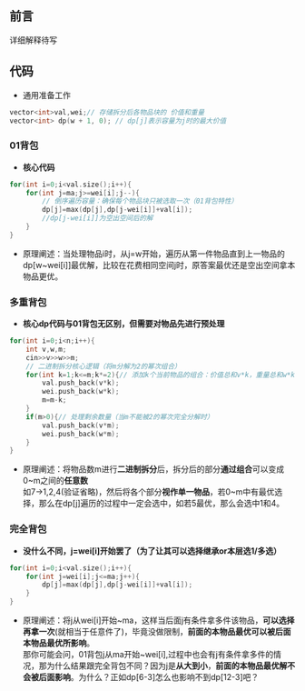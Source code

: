 ## 前言
详细解释待写
## 代码
- 通用准备工作
```C++
vector<int>val,wei;// 存储拆分后各物品块的 价值和重量  
vector<int> dp(w + 1, 0); // dp[j]表示容量为j时的最大价值
```
### 01背包
- **核心代码**
```C++
for(int i=0;i<val.size();i++){
    for(int j=ma;j>=wei[i];j--){
        // 倒序遍历容量：确保每个物品块只被选取一次（01背包特性）
        dp[j]=max(dp[j],dp[j-wei[i]]+val[i]);
        //dp[j-wei[i]]为空出空间后的解
    }
}
```
- 原理阐述：当处理物品i时，从j=w开始，遍历从第一件物品直到上一物品的dp[w~wei[i]]最优解，比较在花费相同空间j时，原答案最优还是空出空间拿本物品更优。
### 多重背包
- **核心dp代码与01背包无区别，但需要对物品先进行预处理**
```C++
for(int i=0;i<n;i++){
    int v,w,m;
    cin>>v>>w>>m;
    // 二进制拆分核心逻辑（将m分解为2的幂次组合）
    for(int k=1;k<=m;k*=2){// 添加k个当前物品的组合：价值总和v*k，重量总和w*k
        val.push_back(v*k);
        wei.push_back(w*k);
        m=m-k;
    }
    if(m>0){// 处理剩余数量（当m不能被2的幂次完全分解时）
        val.push_back(v*m);
        wei.push_back(w*m);
    }
}
```
- 原理阐述：将物品数m进行**二进制拆分**后，拆分后的部分**通过组合**可以变成0~m之间的**任意数**<br>如7->1,2,4(验证省略)，然后将各个部分**视作单一物品**，若0~m中有最优选择，那么在dp[j]遍历的过程中一定会选中，如若5最优，那么会选中1和4。

### 完全背包
- **没什么不同，j=wei[i]开始罢了（为了让其可以选择继承or本层选1/多选）**
```C++
for(int i=0;i<val.size();i++){
    for(int j=wei[i];j<=ma;j++){
        dp[j]=max(dp[j],dp[j-wei[i]]+val[i]);
    }
}
```
- 原理阐述：将j从wei[i]开始~ma，这样当后面j有条件拿多件该物品，**可以选择再拿一次**(就相当于任意件了)，毕竟没做限制，**前面的本物品最优可以被后面本物品最优所影响**。<br>那你可能会问，01背包j从ma开始~wei[i],过程中也会有j有条件拿多件的情况，那为什么结果跟完全背包不同？因为j是**从大到小**，**前面的本物品最优解不会被后面影响**。为什么？正如dp[6-3]怎么也影响不到dp[12-3]吧？